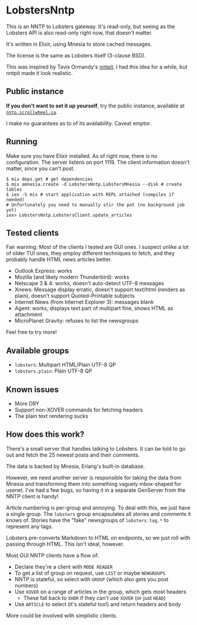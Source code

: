 # LobstersNntp

This is an NNTP to Lobsters gateway. It's read-only, but seeing as the Lobsters
API is also read-only right now, that doesn't matter.

It's written in Elixir, using Mnesia to store cached messages.

The license is the same as Lobsters itself (3-clause BSD).

This was inspired by Tavis Ormandy's [nntpit](https://github.com/taviso/nntpit).
I had this idea for a while, but nntpit made it look realistic.

## Public instance

**If you don't want to set it up yourself**, try the public instance, available
at [`nntp.scrollwheel.ca`](nntp://nntp.scrollwheel.ca/lobste.rs).

I make no guarantees as to of its availability. Caveat emptor.

## Running

Make sure you have Elixir installed. As of right now, there is no configuration.
The server listens on port 1119. The client information doesn't matter, since
you can't post.

```
$ mix deps.get # get dependencies
$ mix amnesia.create -d LobstersNntp.LobstersMnesia --disk # create tables
$ iex -S mix # start application with REPL attached (compiles if needed)
# Unfortunately you need to manually stir the pot (no background job yet)
iex> LobstersNntp.LobstersClient.update_articles
```

## Tested clients

Fair warning: Most of the clients I tested are GUI ones. I suspect unlike a lot
of older TUI ones, they employ different techniques to fetch, and they probably
handle HTML news articles better.

* Outlook Express: works
* Mozilla (and likely modern Thunderbird): works
* Netscape 3 & 4: works, doesn't auto-detect UTF-8 messages
* Xnews: Message display erratic, doesn't support text/html (renders as plain),
  doesn't support Quoted-Printable subjects
* Internet News (from Internet Explorer 3): messages blank
* Agent: works, displays text part of multipart fine, shows HTML as attachment
* MicroPlanet Gravity: refuses to list the newsgroups

Feel free to try more!

## Available groups

* `lobsters`: Multipart HTML/Plain UTF-8 QP
* `lobsters.plain`: Plain UTF-8 QP

## Known issues

* More DRY
* Support non-XOVER commands for fetching headers
* The plain text rendering sucks

## How does this work?

There's a small server that handles talking to Lobsters. It can be told to go
out and fetch the 25 newest posts and their comments.

The data is backed by Mnesia, Erlang's built-in database.

However, we need another server is responsible for taking the data from Mnesia
and transforming them into something vaguely mbox-shaped for usenet. I've had a
few bugs, so having it in a separate GenServer from the NNTP client is handy!

Article numbering is per-group and annoying. To deal with this, we just have a
single group. The `lobsters` group encapsulates all stories and comments it
knows of. Stories have the "fake" newsgroups of `lobsters.tag.*` to represent
any tags.

Lobsters pre-converts Markdown to HTML on endpoints, so we just roll with
passing through HTML. This isn't ideal, however.

Most GUI NNTP clients have a flow of:

* Declare they're a client with `MODE READER`
* To get a list of group on request, use `LIST` or maybe `NEWGROUPS`
* NNTP is stateful, so select with `GROUP` (which also gets you post numbers)
* Use `XOVER` on a range of articles in the group, which gets most headers
  * These fall back to `XHDR` if they can't use `XOVER` (or  just `HEAD`)
* Use `ARTICLE` to select (it's stateful too!) and return headers and body

More could be involved with simplistic clients.
